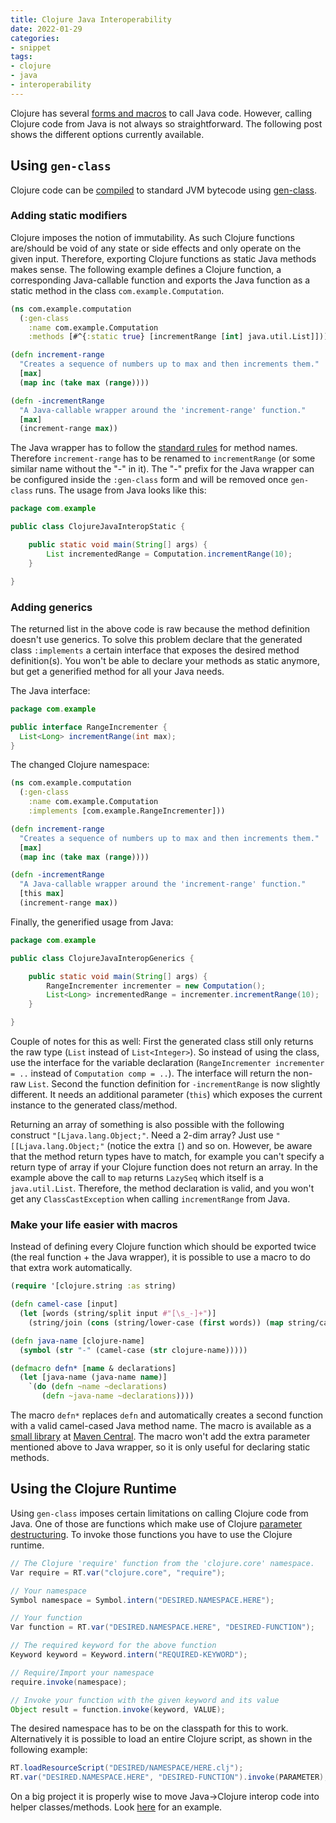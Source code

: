 ```yaml
---
title: Clojure Java Interoperability
date: 2022-01-29
categories:
- snippet
tags:
- clojure
- java
- interoperability
---
```


Clojure has several [forms and macros](http://clojure.org/java_interop) to call Java code. However, calling Clojure code from Java is not always so straightforward. The following post shows the different options currently available.

## Using `gen-class`

Clojure code can be [compiled](http://clojure.org/compilation) to standard JVM bytecode using [gen-class](http://clojure.github.io/clojure/clojure.core-api.html#clojure.core/gen-class).

### Adding static modifiers

Clojure imposes the notion of immutability. As such Clojure functions are/should be void of any state or side effects and only operate on the given input. Therefore, exporting Clojure functions as static Java methods makes sense. The following example defines a Clojure function, a corresponding Java-callable function and exports the Java function as a static method in the class `com.example.Computation`.

```clojure
(ns com.example.computation
  (:gen-class
    :name com.example.Computation
    :methods [#^{:static true} [incrementRange [int] java.util.List]]))

(defn increment-range
  "Creates a sequence of numbers up to max and then increments them."
  [max]
  (map inc (take max (range))))

(defn -incrementRange
  "A Java-callable wrapper around the 'increment-range' function."
  [max]
  (increment-range max))
```

The Java wrapper has to follow the [standard rules](https://docs.oracle.com/javase/specs/jls/se17/html/jls-3.html#jls-3.8) for method names. Therefore `increment-range` has to be renamed to `incrementRange` (or some similar name without the "-" in it). The "-" prefix for the Java wrapper can be configured inside the `:gen-class` form and will be removed once `gen-class` runs. The usage from Java looks like this:

```java
package com.example

public class ClojureJavaInteropStatic {

    public static void main(String[] args) {
        List incrementedRange = Computation.incrementRange(10);
    }

}
```

### Adding generics

The returned list in the above code is raw because the method definition doesn't use generics. To solve this problem declare that the generated class `:implements` a certain interface that exposes the desired method definition(s). You won't be able to declare your methods as static anymore, but get a generified method for all your Java needs.

The Java interface:

```java
package com.example

public interface RangeIncrementer {
  List<Long> incrementRange(int max);
}
```

The changed Clojure namespace:

```clojure
(ns com.example.computation
  (:gen-class
    :name com.example.Computation
    :implements [com.example.RangeIncrementer]))

(defn increment-range
  "Creates a sequence of numbers up to max and then increments them."
  [max]
  (map inc (take max (range))))

(defn -incrementRange
  "A Java-callable wrapper around the 'increment-range' function."
  [this max]
  (increment-range max))
```

Finally, the generified usage from Java:

```java
package com.example

public class ClojureJavaInteropGenerics {

    public static void main(String[] args) {
        RangeIncrementer incrementer = new Computation();
        List<Long> incrementedRange = incrementer.incrementRange(10);
    }

}
```

Couple of notes for this as well: First the generated class still only returns the raw type (`List` instead of  `List<Integer>`). So instead of using the class, use the interface for the variable declaration (`RangeIncrementer incrementer = ..` instead of `Computation comp = ..`). The interface will return the non-raw `List`. Second the function definition for `-incrementRange` is now slightly different. It needs an additional parameter (`this`) which exposes the current instance to the generated class/method.

Returning an array of something is also possible with the following construct `"[Ljava.lang.Object;"`. Need a 2-dim array? Just use `"[[Ljava.lang.Object;"` (notice the extra `[`) and so on. However, be aware that the method return types have to match, for example you can't specify a return type of array if your Clojure function does not return an array. In the example above the call to `map` returns `LazySeq` which itself is a `java.util.List`. Therefore, the method declaration is valid, and you won't get any `ClassCastException` when calling `incrementRange` from Java.

### Make your life easier with macros

Instead of defining every Clojure function which should be exported twice (the real function + the Java wrapper), it is possible to use a macro to do that extra work automatically.

```clojure
(require '[clojure.string :as string)

(defn camel-case [input]
  (let [words (string/split input #"[\s_-]+")]
    (string/join (cons (string/lower-case (first words)) (map string/capitalize (rest words))))))

(defn java-name [clojure-name]
  (symbol (str "-" (camel-case (str clojure-name)))))

(defmacro defn* [name & declarations]
  (let [java-name (java-name name)]
    `(do (defn ~name ~declarations)
       (defn ~java-name ~declarations))))
```

The macro `defn*` replaces `defn` and automatically creates a second function with a valid camel-cased Java method name. The macro is available as a [small library](https://github.com/sebhoss/def-clj) at [Maven Central](https://search.maven.org/search?q=g:com.github.sebhoss%20a:def-clj). The macro won't add the extra parameter mentioned above to Java wrapper, so it is only useful for declaring static methods.

## Using the Clojure Runtime

Using `gen-class` imposes certain limitations on calling Clojure code from Java. One of those are functions which make use of Clojure [parameter destructuring](http://clojure.org/reference/special_forms#binding-forms). To invoke those functions you have to use the Clojure runtime.

```java
// The Clojure 'require' function from the 'clojure.core' namespace.
Var require = RT.var("clojure.core", "require");

// Your namespace
Symbol namespace = Symbol.intern("DESIRED.NAMESPACE.HERE");

// Your function
Var function = RT.var("DESIRED.NAMESPACE.HERE", "DESIRED-FUNCTION");

// The required keyword for the above function
Keyword keyword = Keyword.intern("REQUIRED-KEYWORD");

// Require/Import your namespace
require.invoke(namespace);

// Invoke your function with the given keyword and its value
Object result = function.invoke(keyword, VALUE);
```

The desired namespace has to be on the classpath for this to work. Alternatively it is possible to load an entire Clojure script, as shown in the following example:

```java
RT.loadResourceScript("DESIRED/NAMESPACE/HERE.clj");
RT.var("DESIRED.NAMESPACE.HERE", "DESIRED-FUNCTION").invoke(PARAMETER);
```

On a big project it is properly wise to move Java->Clojure interop code into helper classes/methods. Look [here](https://github.com/mikera/clojure-utils/blob/master/src/main/java/mikera/cljutils/Clojure.java) for an example.
